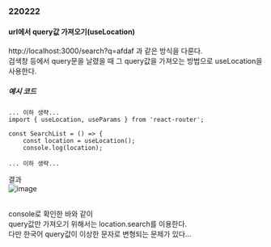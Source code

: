 ### 220222

#### url에서 query값 가져오기(useLocation)

http://localhost:3000/search?q=afdaf 과 같은 방식을 다룬다.<br>
검색창 등에서 query문을 날렸을 때 그 query값을 가져오는 방법으로 useLocation을 사용한다.<br>

##### 예시 코드
```
... 이하 생략...
import { useLocation, useParams } from 'react-router';

const SearchList = () => {
	const location = useLocation();
	console.log(location);

... 이하 생략...
```

결과<br>
![image](https://user-images.githubusercontent.com/77482972/155051793-32b2ec86-bb28-49f7-aebc-f335c36fc7cd.png)

<br>
console로 확인한 바와 같이<br>
query값만 가져오기 위해서는 location.search를 이용한다.<br>
다만 한국어 query값이 이상한 문자로 변형되는 문제가 있다...